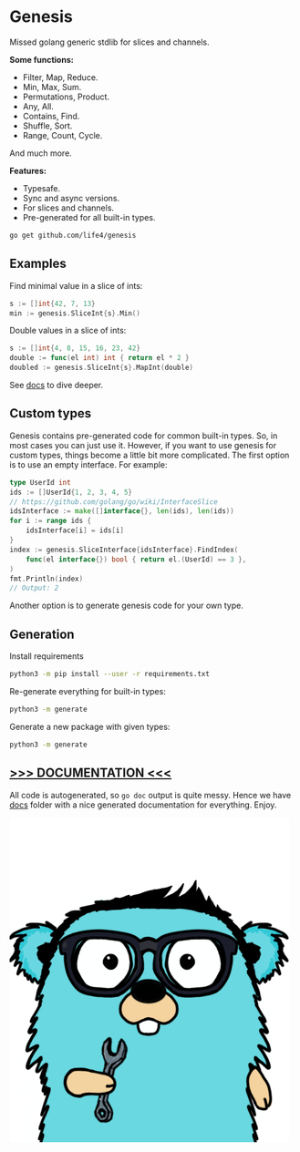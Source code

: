 # Genesis

Missed golang generic stdlib for slices and channels.

**Some functions:**

+ Filter, Map, Reduce.
+ Min, Max, Sum.
+ Permutations, Product.
+ Any, All.
+ Contains, Find.
+ Shuffle, Sort.
+ Range, Count, Cycle.

And much more.

**Features:**

+ Typesafe.
+ Sync and async versions.
+ For slices and channels.
+ Pre-generated for all built-in types.

```bash
go get github.com/life4/genesis
```

## Examples

Find minimal value in a slice of ints:

```go
s := []int{42, 7, 13}
min := genesis.SliceInt{s}.Min()
```

Double values in a slice of ints:

```go
s := []int{4, 8, 15, 16, 23, 42}
double := func(el int) int { return el * 2 }
doubled := genesis.SliceInt{s}.MapInt(double)
```

See [docs](./docs) to dive deeper.

## Custom types

Genesis contains pre-generated code for common built-in types. So, in most cases you can just use it. However, if you want to use genesis for custom types, things become a little bit more complicated. The first option is to use an empty interface. For example:

```go
type UserId int
ids := []UserId{1, 2, 3, 4, 5}
// https://github.com/golang/go/wiki/InterfaceSlice
idsInterface := make([]interface{}, len(ids), len(ids))
for i := range ids {
	idsInterface[i] = ids[i]
}
index := genesis.SliceInterface{idsInterface}.FindIndex(
	func(el interface{}) bool { return el.(UserId) == 3 },
)
fmt.Println(index)
// Output: 2
```

Another option is to generate genesis code for your own type.

## Generation

Install requirements

```bash
python3 -m pip install --user -r requirements.txt
```

Re-generate everything for built-in types:

```bash
python3 -m generate
```

Generate a new package with given types:

```bash
python3 -m generate
```

## [>>> DOCUMENTATION <<<](./docs)

All code is autogenerated, so `go doc` output is quite messy. Hence we have [docs](./docs) folder with a nice generated documentation for everything. Enjoy.

![](./gopher.png)
